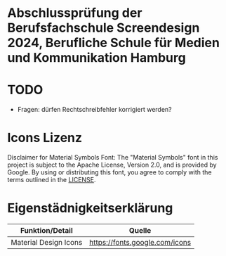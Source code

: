 # Abschlussprüfung der Berufsfachschule Screendesign 2024, Berufliche Schule für Medien und Kommunikation Hamburg

# TODO

- Fragen: dürfen Rechtschreibfehler korrigiert werden?

# Icons Lizenz

Disclaimer for Material Symbols Font: The "Material Symbols" font in this project is subject to the Apache License, Version 2.0, and is provided by Google. By using or distributing this font, you agree to comply with the terms outlined in the [LICENSE](https://www.apache.org/licenses/LICENSE-2.0.txt).

# Eigenstädnigkeitserklärung

| Funktion/Detail       | Quelle                         |
| --------------------- | ------------------------------ |
| Material Design Icons | https://fonts.google.com/icons |
